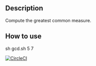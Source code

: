 ## Description
Compute the greatest common measure.

## How to use
sh gcd.sh 5 7

[![CircleCI](https://circleci.com/gh/kyouhei/system-sfw/tree/master.svg?style=svg)](https://circleci.com/gh/kyouhei/system-sfw/tree/master)

